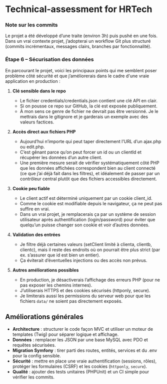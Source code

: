 # Technical-assessment for HRTech

### Note sur les commits
Le projet a été développé d’une traite (environ 3h) puis pushé en une fois.  
Dans un vrai contexte projet, j’adopterai un workflow Git plus structuré (commits incrémentaux, messages clairs, branches par fonctionnalité).

### Étape 6 – Sécurisation des données

En parcourant le projet, voici les principaux points qui me semblent poser problème côté sécurité et que j’améliorerais dans le cadre d'une vraie application en production :

1. **Clé sensible dans le repo**  
   - Le fichier credentials/credentials.json contient une clé API en clair.  
   - Si on pousse ce repo sur GitHub, la clé est exposée publiquement.  
   - À mon sens ce genre de fichier ne devrait pas être versionné. Je le mettrais dans le gitignore et je garderais un exemple avec des valeurs factices.

2. **Accès direct aux fichiers PHP**  
   - Aujourd’hui n’importe qui peut taper directement l’URL d’un ajax.php ou edit.php.  
   - C’est gênant parce qu’on peut forcer un id ou un clientId et récupérer les données d’un autre client.  
   - Une première mesure serait de vérifier systématiquement côté PHP que les données affichées correspondent bien au client connecté (ce que j’ai déjà fait dans les filtres), et idéalement de passer par un contrôleur central plutôt que des fichiers accessibles directement.

3. **Cookie peu fiable**  
   - Le client actif est déterminé uniquement par un cookie client_id.  
   - Comme le cookie est modifiable depuis le navigateur, ça ne peut pas suffire en vrai.  
   - Dans un vrai projet, je remplacerais ça par un système de session utilisateur après authentification (login/password) pour éviter que quelqu’un puisse changer son cookie et voir d’autres données.

4. **Validation des entrées**  
   - Je filtre déjà certaines valeurs (setClient limité à clienta, clientb, clientc), mais il reste des endroits où on pourrait être plus strict (par ex. s’assurer que id est bien un entier).  
   - Ça éviterait d’éventuelles injections ou des accès non prévus.

5. **Autres améliorations possibles**  
   - En production, je désactiverais l’affichage des erreurs PHP (pour ne pas exposer les chemins internes).  
   - J’utiliserais HTTPS et des cookies sécurisés (httponly, secure).  
   - Je limiterais aussi les permissions du serveur web pour que les fichiers `data/` ne soient pas directement exposés.

## Améliorations générales

- **Architecture** : structurer le code façon MVC et utiliser un moteur de templates (Twig) pour séparer logique et affichage.  
- **Données** : remplacer les JSON par une base MySQL avec PDO et requêtes sécurisées.  
- **Migration Symfony** : tirer parti des routes, entités, services et du .env pour la config sensible.  
- **Sécurité** : mettre en place une vraie authentification (sessions, rôles), protéger les formulaires (CSRF) et les cookies (`httponly`, `secure`).  
- **Qualité** : ajouter des tests unitaires (PHPUnit) et un CI simple pour vérifier les commits.
